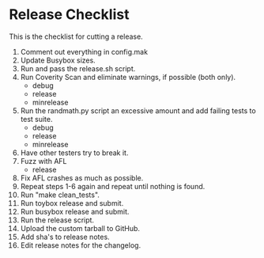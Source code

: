 # Release Checklist

This is the checklist for cutting a release.

1.	Comment out everything in config.mak
2.	Update Busybox sizes.
3.	Run and pass the release.sh script.
4.	Run Coverity Scan and eliminate warnings, if possible (both only).
	* debug
	* release
	* minrelease
5.	Run the randmath.py script an excessive amount and add failing tests to
	test suite.
	* debug
	* release
	* minrelease
6.	Have other testers try to break it.
7.	Fuzz with AFL
	* release
8.	Fix AFL crashes as much as possible.
9.	Repeat steps 1-6 again and repeat until nothing is found.
10.	Run "make clean_tests".
11.	Run toybox release and submit.
12.	Run busybox release and submit.
13.	Run the release script.
14.	Upload the custom tarball to GitHub.
15.	Add sha's to release notes.
16.	Edit release notes for the changelog.
